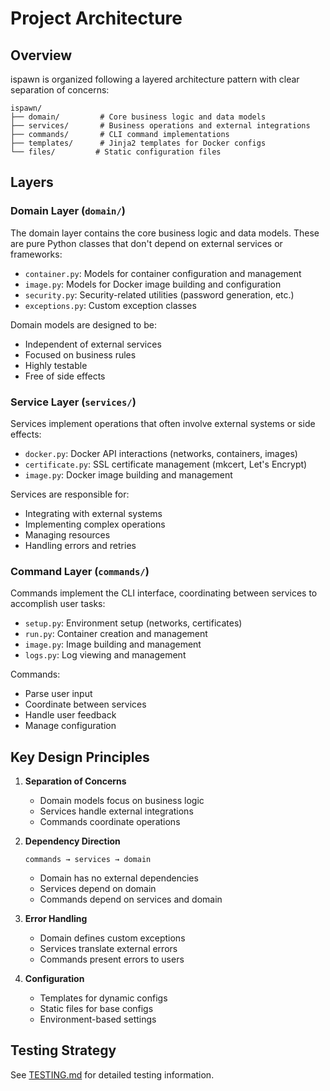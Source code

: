 # Project Architecture

## Overview

ispawn is organized following a layered architecture pattern with clear separation of concerns:

```
ispawn/
├── domain/         # Core business logic and data models
├── services/       # Business operations and external integrations
├── commands/       # CLI command implementations
├── templates/      # Jinja2 templates for Docker configs
└── files/         # Static configuration files
```

## Layers

### Domain Layer (`domain/`)

The domain layer contains the core business logic and data models. These are pure Python classes that don't depend on external services or frameworks:

- `container.py`: Models for container configuration and management
- `image.py`: Models for Docker image building and configuration
- `security.py`: Security-related utilities (password generation, etc.)
- `exceptions.py`: Custom exception classes

Domain models are designed to be:
- Independent of external services
- Focused on business rules
- Highly testable
- Free of side effects

### Service Layer (`services/`)

Services implement operations that often involve external systems or side effects:

- `docker.py`: Docker API interactions (networks, containers, images)
- `certificate.py`: SSL certificate management (mkcert, Let's Encrypt)
- `image.py`: Docker image building and management

Services are responsible for:
- Integrating with external systems
- Implementing complex operations
- Managing resources
- Handling errors and retries

### Command Layer (`commands/`)

Commands implement the CLI interface, coordinating between services to accomplish user tasks:

- `setup.py`: Environment setup (networks, certificates)
- `run.py`: Container creation and management
- `image.py`: Image building and management
- `logs.py`: Log viewing and management

Commands:
- Parse user input
- Coordinate between services
- Handle user feedback
- Manage configuration

## Key Design Principles

1. **Separation of Concerns**
   - Domain models focus on business logic
   - Services handle external integrations
   - Commands coordinate operations

2. **Dependency Direction**
   ```
   commands → services → domain
   ```
   - Domain has no external dependencies
   - Services depend on domain
   - Commands depend on services and domain

3. **Error Handling**
   - Domain defines custom exceptions
   - Services translate external errors
   - Commands present errors to users

4. **Configuration**
   - Templates for dynamic configs
   - Static files for base configs
   - Environment-based settings

## Testing Strategy

See [TESTING.md](../tests/README.md) for detailed testing information.
